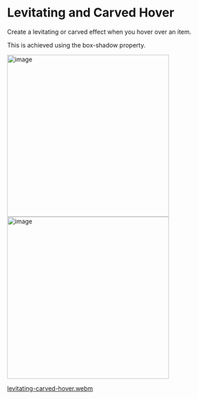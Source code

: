 # Levitating and Carved Hover
Create a levitating or carved effect when you hover over an item.

This is achieved using the box-shadow property.

<img width="376" alt="image" src="https://github.com/user-attachments/assets/473146d3-6836-481a-a4db-d56ffe2dcc28">
<img width="376" alt="image" src="https://github.com/user-attachments/assets/32efb7bc-f8c9-4e6a-9880-a40032c5f914">

[levitating-carved-hover.webm](https://github.com/user-attachments/assets/678e5d8e-3457-40bc-91e7-61484bb4e7bd)
